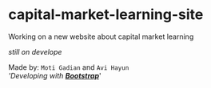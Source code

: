 # capital-market-learning-site
Working on a new website about capital market learning

_still on develope_

Made by: `Moti Gadian` and `Avi Hayun`  
_'Developing with <strong>[Bootstrap](http://getbootstrap.com/)</strong>_'  
